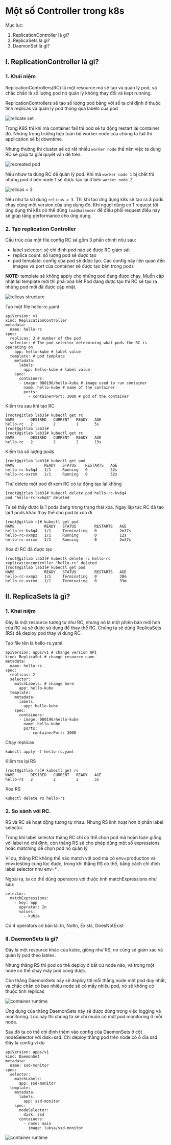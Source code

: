 # Một số Controller trong k8s

Mục lục: 
1. ReplicationController là gì?
2. ReplicaSets là gì?
3. DaemonSet là gì?

## I. ReplicationController là gì?
### 1. Khái niệm
ReplicationControllers(RC) là một resource mà sẽ tạo và quản lý pod, và chắc chắn là số lượng pod nó quản lý không thay đổi và kept running. 

ReplicationControllers sẽ tạo số lượng pod bằng với số ta chỉ định ở thuộc tính replicas và quản lý pod thông qua labels của pod

![relicate set](https://github.com/Duc-NA/BaseProject/blob/main/Document/Document_Images/K8S/replica_set.png)

Trong K8S thì khi mà container fail thì pod sẽ tự động restart lại container đó. Nhưng trong trường hợp toàn bộ worker node của chúng ta fail thì application sẽ bị downtime.

Nhưng thường thì cluster sẽ có rất nhiều `worker node` thế nên việc ta dùng RC sẽ giúp ta giải quyết vấn đề trên. 

![recreated pod](https://github.com/Duc-NA/BaseProject/blob/main/Document/Document_Images/K8S/RC_reCreted_Pod.png)

Nếu nhuw ta dùng RC để quản lý pod. Khi mà `worker node 1` bị chết thì những pod ở bên node 1 sẽ được tạo lại ở bên `worker node 2`.

![relicas = 3](https://github.com/Duc-NA/BaseProject/blob/main/Document/Document_Images/K8S/relicas_3.png)

Nếu như ta sử dụng `relicas = 3`. Thì khi tạo ứng dụng k8s sẽ tạo ra 3 pods chạy cùng một version của ứng dụng đó. Khi người dùng có 1 request tới ứng dụng thì k8s có thể dùng `loadbalancer` để điều phối request điều này sẽ giúp tăng performance cho ứng dụng.

### 2. Tạo replication Controller

Cấu trúc của một file config RC sẽ gồm 3 phần chính như sau:
- label selector: sẽ chỉ định pod nào sẽ được RC giám sát
- replica count: số lượng pod sẽ được tạo
- pod template: config của pod sẽ được tạo. Các config này liên quan đến images và port của container sẽ được tạo bên trong pods

**NOTE:** template sẽ không apply cho những pod đang được chạy. Muốn cập nhật lại template mới thì phải xóa hết Pod đang được tạo thì RC sẽ tạo ra những pod mới đã được cập nhật.

![relicas structure](https://github.com/Duc-NA/BaseProject/blob/main/Document/Document_Images/K8S/re_structure.png)

Tạo một file hello-rc.yaml 
```
apiVersion: v1
kind: ReplicationController
metadata:
  name: hello-rc
spec:
  replicas: 2 # number of the pod
  selector: # The pod selector determining what pods the RC is operating on
    app: hello-kube # label value
  template: # pod template
    metadata:
      labels:
        app: hello-kube # label value
    spec:
      containers:
      - image: 080196/hello-kube # image used to run container
        name: hello-kube # name of the container
        ports:
          - containerPort: 3000 # pod of the container
```

Kiểm tra sau khi tạo RC
```
[root@gitlab lab3]# kubectl get rc
NAME       DESIRED   CURRENT   READY   AGE
hello-rc   2         2         1       5s
[root@gitlab lab3]#
[root@gitlab lab3]# kubectl get rc
NAME       DESIRED   CURRENT   READY   AGE
hello-rc   2         2         2       13s
```

Kiểm tra số lượng pods
```
[root@gitlab lab3]# kubectl get pod
NAME             READY   STATUS    RESTARTS   AGE
hello-rc-kv6q4   1/1     Running   0          52s
hello-rc-xxrxm   1/1     Running   0          52s
```

Thử delete một pod đi xem RC có tự động tạo lại không 
```
[root@gitlab lab3]# kubectl delete pod hello-rc-kv6q4
pod "hello-rc-kv6q4" deleted
```

Ta sẽ thấy được là 1 pods đang trong trạng thái xóa. Ngay lập tức RC đã tạo lại  1 pods khác thay thế cho pod bị xóa đi
```
[root@gitlab ~]# kubectl get pod
NAME             READY   STATUS        RESTARTS   AGE
hello-rc-kv6q4   1/1     Terminating   0          2m37s
hello-rc-xxmpz   1/1     Running       0          12s
hello-rc-xxrxm   1/1     Running       0          2m37s
```

Xóa đi RC đã được tạo 
```
[root@gitlab lab3]# kubectl delete rc hello-rc
replicationcontroller "hello-rc" deleted
[root@gitlab lab3]# kubectl get pod
NAME             READY   STATUS        RESTARTS   AGE
hello-rc-xxmpz   1/1     Terminating   0          30m
hello-rc-xxrxm   1/1     Terminating   0          33m
```

## II. ReplicaSets là gì?
### 1. Khái niệm
Đây là một resource tương tự như RC, nhưng nó là một phiên bản mới hơn của RC và sẽ được sử dụng để thay thế RC. Chúng ta sẽ dùng ReplicaSets (RS) để deploy pod thay vì dùng RC.

Tạo file tên là hello-rs.yaml.
```
apiVersion: apps/v1 # change version API
kind: ReplicaSet # change resource name
metadata:
  name: hello-rs
spec:
  replicas: 2
  selector:
    matchLabels: # change here 
      app: hello-kube
  template:
    metadata:
      labels:
        app: hello-kube
    spec:
      containers:
      - image: 080196/hello-kube
        name: hello-kube
        ports:
          - containerPort: 3000
```

Chạy replicas
```
kubectl apply -f hello-rs.yaml
```

Kiểm tra lại RS
```
[root@gitlab rs]# kubectl get rs
NAME       DESIRED   CURRENT   READY   AGE
hello-rs   2         2         2       5s
```

Xóa RS
```
kubectl delete rs hello-rs
```

### 2. So sánh với RC.
RS và RC sẽ hoạt động tương tự nhau. Nhưng RS linh hoạt hơn ở phần label selector. 

Trong khi label selector thằng RC chỉ có thể chọn pod mà hoàn toàn giống với label nó chỉ định, còn thằng RS sẽ cho phép dùng một số expressions hoặc matching để chọn pod nó quản lý

Ví dụ, thằng RC không thể nào match với pod mà có env=production và env=testing cùng lúc được, trong khi thằng RS có thể, bằng cách chỉ định label selector như env=* . 

Ngoài ra, ta có thể dùng operators với thuộc tính matchExpressions như sau:
```
selector:
  matchExpressions:
    - key: app
      operator: In
      values:
        - kubia
```

Có 4 operators cơ bản là: In, NotIn, Exists, DoesNotExist

### II. DaemonSets là gì?
Đây là một resource khác của kube, giống như RS, nó cũng sẽ giám xác và quản lý pod theo lables. 

Nhưng thằng RS thì pod có thể deploy ở bất cứ node nào, và trong một node có thể chạy mấy pod cũng được. 

Còn thằng DaemonSets này sẽ deploy tới mỗi thằng node một pod duy nhất, và chắc chắn có bao nhiêu node sẽ có mấy nhiêu pod, nó sẽ không có thuộc tính replicas

![container runtime](https://github.com/Duc-NA/BaseProject/blob/main/Document/Document_Images/K8S/daemonset.png)

Ứng dụng của thằng DaemonSets này sẽ được dùng trong việc logging và monitoring. Lúc này thì chúng ta sẽ chỉ muốn có một pod monitoring ở mỗi node. 

Sau đó ta có thể chỉ định thêm vào config của DaemonSets ở cột nodeSelector với disk=ssd. Chỉ deploy thằng pod trên node có ổ đĩa ssd. Đây là config ví dụ
```
apiVersion: apps/v1
kind: DaemonSet
metadata:
  name: ssd-monitor
spec:
  selector:
    matchLabels:
      app: ssd-monitor
  template:
    metadata:
      labels:
        app: ssd-monitor
    spec:
      nodeSelector:
        disk: ssd
      containers:
        - name: main
          image: luksa/ssd-monitor
```

![container runtime](https://github.com/Duc-NA/BaseProject/blob/main/Document/Document_Images/K8S/daemon01.daemon_disk_ssdset.png)

